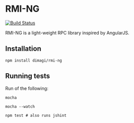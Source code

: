 # RMI-NG

[![Build Status](https://travis-ci.org/dimagi/rmi-ng.svg?branch=master)](https://travis-ci.org/dimagi/rmi-ng)

RMI-NG is a light-weight RPC library inspired by AngularJS.

## Installation

    npm install dimagi/rmi-ng

## Running tests

Run of the following:

    mocha

    mocha --watch

    npm test # also runs jshint
